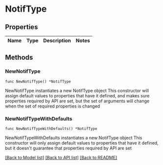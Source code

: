# NotifType

## Properties

Name | Type | Description | Notes
------------ | ------------- | ------------- | -------------

## Methods

### NewNotifType

`func NewNotifType() *NotifType`

NewNotifType instantiates a new NotifType object
This constructor will assign default values to properties that have it defined,
and makes sure properties required by API are set, but the set of arguments
will change when the set of required properties is changed

### NewNotifTypeWithDefaults

`func NewNotifTypeWithDefaults() *NotifType`

NewNotifTypeWithDefaults instantiates a new NotifType object
This constructor will only assign default values to properties that have it defined,
but it doesn't guarantee that properties required by API are set


[[Back to Model list]](../README.md#documentation-for-models) [[Back to API list]](../README.md#documentation-for-api-endpoints) [[Back to README]](../README.md)


